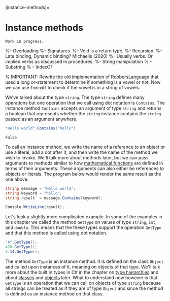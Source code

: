 (instance-methods)=
# Instance methods

```{warning}
Work in progress.
```

%- Overloading
%- Signatures.
%- Void is a return type.
%- Recursion.
%- Late binding, Dynamic binding? Michaelis (2020)
%- Usually verbs. Or implied verbs as discussed in procedures.
%- String manipulation
%  - Substring
%  - IndexOf

% IMPORTANT: Rewrite the old implementation of RobbersLanguage that used a long or-statement to determine if something is a vowel or not. Now we can use `IndexOf` to check if the vowel is in a string of vowels.


We've talked about the type `string`.
The type `string` defines many operations but one operation that we call using dot notation is `Contains`.
The instance method `Contains` accepts an argument of type `string` and returns a boolean that represents whether the `string` instance contains the `string` passed as an argument anywhere.

```csharp
"Hello world".Contains("hello")
```

```output
False
```

To call an instance method, we write the name of a reference to an object or use a literal, add a dot after it, and then write the name of the method we wish to invoke.
We'll talk more about methods later, but we can pass arguments to methods similar to how [mathematical functions](functions) are defined in terms of their arguments.
These arguments can also either be references to objects or literals.
The program below would render the same result as the one above.

```csharp
string message = "Hello world";
string keyword = "hello";
string result  = message.Contains(keyword);

Console.WriteLine(result);
```

Let's look a slightly more complicated example.
In some of the examples in this chapter we called the method `GetType` on values of type `string`, `int`, and `double`.
This means that the these types support the operation `GetType` and that this method is called using dot notation.

```csharp
"A".GetType();
420.GetType();
3.14.GetType();
```

The method `GetType` is an instance method.
It is defined on the class `Object` and called upon instances of it, meaning on objects of that type.
We'll talk more about the built in types in C# in the chapter on [type hierarchies](type-hierarchies) and about [classes](classes) and [objects](objects) later.
What to understand now however is that `GetType` is an operation that we can call on objects of type `string` because all strings can be treated as if they are of type `Object` and since the method is defined as an instance method on that class.

